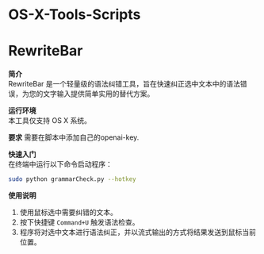 # OS-X-Tools-Scripts


# RewriteBar

**简介**  
RewriteBar 是一个轻量级的语法纠错工具，旨在快速纠正选中文本中的语法错误，为您的文字输入提供简单实用的替代方案。

**运行环境**  
本工具仅支持 OS X 系统。

**要求** 
需要在脚本中添加自己的openai-key.

**快速入门**  
在终端中运行以下命令启动程序：

```bash
sudo python grammarCheck.py --hotkey
```

**使用说明**  
1. 使用鼠标选中需要纠错的文本。  
2. 按下快捷键 `Command+U` 触发语法检查。  
3. 程序将对选中文本进行语法纠正，并以流式输出的方式将结果发送到鼠标当前位置。

